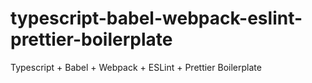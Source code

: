 # typescript-babel-webpack-eslint-prettier-boilerplate
Typescript + Babel + Webpack + ESLint + Prettier Boilerplate
